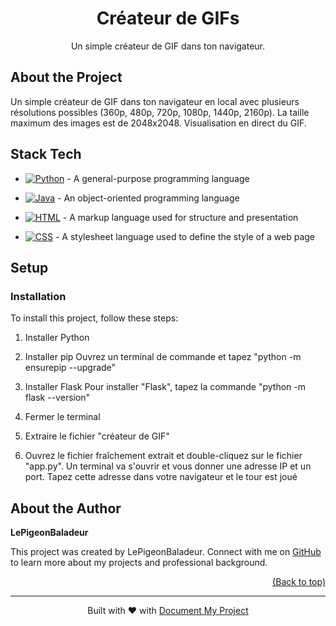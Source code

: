 <a name="readme-top"></a>
<!--
*** Thanks for using Document My Project. (https://github.com/luisvent/document_my_project) 
*** If you have a suggestion that would make this better, please fork  
*** the repo and create a pull request or simply open an issue.
*** Don't forget to give the project a star!
-->


<div align="center">



# Créateur de GIFs

Un simple créateur de GIF dans ton navigateur.

</div>


<!-- LINKS_PLACEHOLDER -->

<!-- TABLE_CONTENT_PLACEHOLDER -->

## About the Project

Un simple créateur de GIF dans ton navigateur en local avec plusieurs résolutions possibles (360p, 480p, 720p, 1080p, 1440p, 2160p). La taille maximum des images est de 2048x2048. Visualisation en direct du GIF. 



## Stack Tech
- [![Python][Python-badge]][Python-url] - A general-purpose programming language

[Python-badge]: https://img.shields.io/badge/Python-3776AB?style=for-the-badge&logo=python
[Python-url]: }
- [![Java][Java-badge]][Java-url] - An object-oriented programming language

[Java-badge]: https://img.shields.io/badge/Java-E76F00?style=for-the-badge&logo=java
[Java-url]: }
- [![HTML][HTML-badge]][HTML-url] - A markup language used for structure and presentation

[HTML-badge]: https://img.shields.io/badge/HTML-E34F26?style=for-the-badge&logo=html
[HTML-url]: }
- [![CSS][CSS-badge]][CSS-url] - A stylesheet language used to define the style of a web page

[CSS-badge]: https://img.shields.io/badge/CSS-264DE4?style=for-the-badge&logo=css
[CSS-url]: }


## ️Setup

### Installation

To install this project, follow these steps:

1. Installer Python

2. Installer pip 
Ouvrez un terminal de commande et tapez "python -m ensurepip --upgrade"

3.  Installer Flask
Pour installer "Flask", tapez la commande "python -m flask --version"

4. Fermer le terminal

5. Extraire le fichier "créateur de GIF"

6. Ouvrez le fichier fraîchement extrait et double-cliquez sur le fichier "app.py". Un terminal va s'ouvrir et vous donner une adresse IP et un port. Tapez cette adresse dans votre navigateur et le tour est joué




## About the Author

**LePigeonBaladeur**

This project was created by LePigeonBaladeur. Connect with me on [GitHub](https://github.com/lepigeonbaladeur)  to learn more about my projects and professional background.


<p align="right"><a href="#readme-top">(Back to top)</a></p>

---
 <div align="center">Built with ❤️ with <a href="https://github.com/luisvent/document_my_project">Document My Project</a></div>

